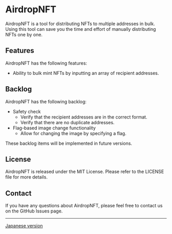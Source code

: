 # AirdropNFT

AirdropNFT is a tool for distributing NFTs to multiple addresses in bulk. Using this tool can save you the time and effort of manually distributing NFTs one by one.

## Features

AirdropNFT has the following features:

- Ability to bulk mint NFTs by inputting an array of recipient addresses.

## Backlog

AirdropNFT has the following backlog:

- Safety check
    - Verify that the recipient addresses are in the correct format.
    - Verify that there are no duplicate addresses.
- Flag-based image change functionality
    - Allow for changing the image by specifying a flag.

These backlog items will be implemented in future versions.

## License

AirdropNFT is released under the MIT License. Please refer to the LICENSE file for more details.

## Contact

If you have any questions about AirdropNFT, please feel free to contact us on the GitHub Issues page.

---

[Japanese version](README.ja.md)
